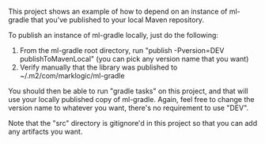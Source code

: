 This project shows an example of how to depend on an instance of ml-gradle
that you've published to your local Maven repository.

To publish an instance of ml-gradle locally, just do the following:

1. From the ml-gradle root directory, run "publish -Pversion=DEV publishToMavenLocal" (you can pick any version name that you want)
1. Verify manually that the library was published to ~/.m2/com/marklogic/ml-gradle

You should then be able to run "gradle tasks" on this project, and that will use your
locally published copy of ml-gradle. Again, feel free to change the version name to whatever
you want, there's no requirement to use "DEV". 

Note that the "src" directory is gitignore'd in this project so that you can add any artifacts you want. 
 